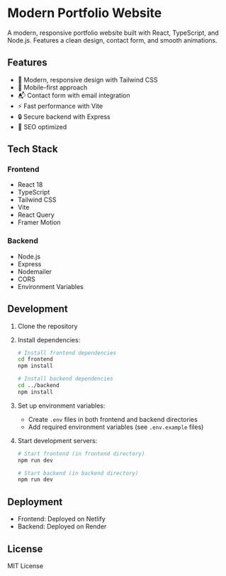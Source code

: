 # Modern Portfolio Website

A modern, responsive portfolio website built with React, TypeScript, and Node.js. Features a clean design, contact form, and smooth animations.

## Features
- 🎨 Modern, responsive design with Tailwind CSS
- 📱 Mobile-first approach
- 📬 Contact form with email integration
- ⚡ Fast performance with Vite
- 🔒 Secure backend with Express
- 🎯 SEO optimized

## Tech Stack
### Frontend
- React 18
- TypeScript
- Tailwind CSS
- Vite
- React Query
- Framer Motion

### Backend
- Node.js
- Express
- Nodemailer
- CORS
- Environment Variables

## Development

1. Clone the repository
2. Install dependencies:
   ```bash
   # Install frontend dependencies
   cd frontend
   npm install

   # Install backend dependencies
   cd ../backend
   npm install
   ```

3. Set up environment variables:
   - Create `.env` files in both frontend and backend directories
   - Add required environment variables (see `.env.example` files)

4. Start development servers:
   ```bash
   # Start frontend (in frontend directory)
   npm run dev

   # Start backend (in backend directory)
   npm run dev
   ```

## Deployment
- Frontend: Deployed on Netlify
- Backend: Deployed on Render

## License
MIT License
